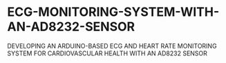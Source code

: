 # ECG-MONITORING-SYSTEM-WITH-AN-AD8232-SENSOR
DEVELOPING AN ARDUINO-BASED ECG AND HEART RATE MONITORING SYSTEM FOR CARDIOVASCULAR HEALTH WITH AN AD8232 SENSOR
